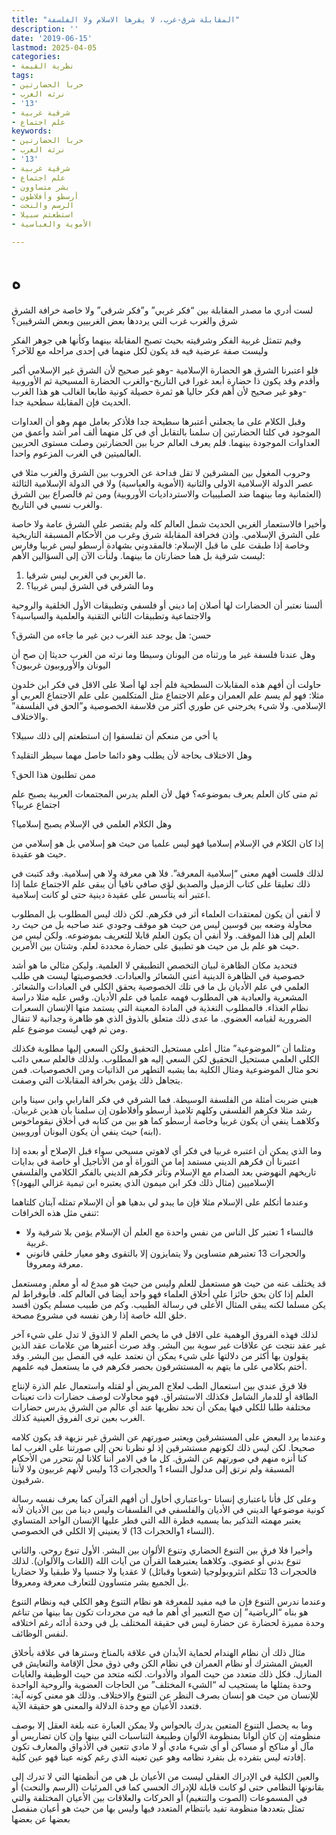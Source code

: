 ```yaml
---
title: "المقابلة شرق-غرب، لا يقرها الاسلام ولا الفلسفة"
description: ''
date: '2019-06-15'
lastmod: 2025-04-05
categories:
- نظرية القيمة
tags:
- حربا الحضارتين
- نرثه الغرب
- '13'
- شرقية غربية
- علم اجتماع
keywords:
- حربا الحضارتين
- نرثه الغرب
- '13'
- شرقية غربية
- علم اجتماع
- بشر متساوون
- أرسطو وأفلاطون
- الرسم والنحت
- استطعتم سبيلا
- الأموية والعباسية

---
```

# **ه**

لست أدري ما مصدر المقابلة بين “فكر غربي” و”فكر شرقي” ولا خاصة خرافة الشرق شرق والغرب غرب التي يرددها بعض الغربيين وبعض الشرقيين؟

وفيم تتمثل غربية الفكر وشرقيته بحيث تصبح المقابلة بينهما وكأنها هي جوهر الفكر وليست صفة عرضية فيه قد يكون لكل منهما في إحدى مراحله مع للآخر؟

فلو اعتبرنا الشرق هو الحضارة الإسلامية -وهو غير صحيح لأن الشرق غير الإسلامي أكبر وأقدم وقد يكون ذا حضارة أبعد غورا في التاريخ-والغرب الحضارة المسيحية ثم الأوروبية -وهو غير صحيح لأن أهم فكر حاليا هو ثمرة حصيلة كونية طابعا الغالب هو هذا الغرب الحديث فإن المقابلة سطحية جدا.

وقبل الكلام على ما يجعلني أعتبرها سطيحة جدا فلأذكر بعامل مهم وهو أن العداوات الموجود في كلتا الحضارتين إن سلمنا بالتقابل أي في كل منهما ألف أمر أشد وأعمق من العداوات الموجودة بينهما. فلم يعرف العالم حربا بين الحضارتين وصلت مستوى الحربين العالميتين في الغرب المزعوم واحدا.

وحروب المغول بين المشرقين لا تقل فداحة عن الحروب بين الشرق والغرب مثلا في عصر الدولة الإسلامية الاولى والثانية (الأموية والعباسية) ولا في الدولة الإسلامية الثالثة (العثمانية وما بينهما ضد الصليبيات والاسترداديات الأوروبية) ومن ثم فالصراع بين الشرق والغرب نسبي في التاريخ.

وأخيرا فالاستعمار الغربي الحديث شمل العالم كله ولم يقتصر على الشرق عامة ولا خاصة على الشرق الإسلامي. وإذن فخرافة المقابلة شرق وغرب من الأحكام المسبقة التاريخية وخاصة إذا طبقت على ما قبل الإسلام: فالمقدوني بشهادة أرسطو ليس غربيا وفارس ليست شرقية بل هما حضارتان ما بينهما. ولنأت الآن إلى السؤالين الأهم:

1. ما الغربي في الغربي ليس شرقيا.
2. وما الشرقي في الشرق ليس غربيا؟

ألسنا نعتبر أن الحضارات لها أصلان إما ديني أو فلسفي وتطبيقات الأول الخلقية والروحية والاجتماعية وتطبيقات الثاني التقنية والعلمية والسياسية؟

حسن: هل يوجد عند الغرب دين غير ما جاءه من الشرق؟

وهل عندنا فلسفة غير ما ورثناه من اليونان وسيطا وما نرثه من الغرب حديثا إن صح أن اليونان والأوروبيون غربيون؟

حاولت أن أفهم هذه المقابلات السطحية فلم أجد لها أصلا على الاقل في فكر ابن خلدون مثلا: فهو لم يسم علم العمران وعلم الاجتماع مثل المتكلمين على علم الاجتماع العربي أو الإسلامي. ولا شيء يخرجني عن طوري أكثر من فلاسفة الخصوصية و”الحق في الفلسفة” والاختلاف.

يا أخي من منعكم أن تفلسفوا إن استطعتم إلى ذلك سبيلا؟

وهل الاختلاف بحاجة لأن يطلب وهو دائما حاصل مهما سيطر التقليد؟

ممن تطلبون هذا الحق؟

ثم متى كان العلم يعرف بموضوعه؟ فهل لأن العلم يدرس المجتمعات العربية يصبح علم اجتماع عربيا؟

وهل الكلام العلمي في الإسلام يصبح إسلاميا؟

إذا كان الكلام في الإسلام إسلاميا فهو ليس علميا من حيث هو إسلامي بل هو إسلامي من حيث هو عقيدة.

لذلك فلست أفهم معنى “إسلامية المعرفة”. فلا هي معرفة ولا هي إسلامية. وقد كتبت في ذلك تعليقا على كتاب الزميل والصديق لؤي صافي نافيا أن يبقى علم الاجتماع علما إذا اعتبر أنه يتأسس على عقيدة دينية حتى لو كانت إسلامية.

لا أنفي أن يكون لمعتقدات العلماء أثر في فكرهم. لكن ذلك ليس المطلوب بل المطلوب محاولة وضعه بين قوسين ليس من حيث هو موقف وجودي عند صاحبه بل من حيث رد العلم إلى هذا الموقف. ولا أنفي أن يكون العلم قابلا للتعريف بموضوعه. ولكن ليس من حيث هو علم بل من حيث هو تطبيق على حضارة محددة لعلم. وشتان بين الأمرين.

فتحديد مكان الظاهرة لبيان التخصص التطبيقي لا العلمية. وليكن مثالي ما هو أشد خصوصية في الظاهرة الدينية أعني الشعائر والعبادات. فخصوصيتها ليست هي طلب العلمي في علم الأديان بل ما في تلك الخصوصية يحقق الكلي في العبادات والشعائر. المشعرية والعبادية هي المطلوب فهمه علميا في علم الأديان. وقس عليه مثلا دراسة نظام الغذاء. فالمطلوب التغذية في المادة المعينة التي يستمد منها الإنسان السعرات الضرورية لقيامه العضوي. ما عدى ذلك متعلق بالذوق الذي هو ظاهرة وجدانية لا تنقال ومن ثم فهي ليست موضوع علم.

ومثلما أن “الموضوعية” مثال أعلى مستحيل التحقيق ولكن السعي إليها مطلوبة فكذلك الكلي العلمي مستحيل التحقيق لكن السعي إليه هو المطلوب. ولذلك فالعلم سعي دائب نحو مثال الموضوعية ومثال الكلية بما يشبه التطهر من الذاتيات ومن الخصوصيات. فمن يتجاهل ذلك يؤمن بخرافة المقابلات التي وصفت.

هبني ضربت أمثلة من الفلسفة الوسيطة. فما الشرقي في فكر الفارابي وابن سينا وابن رشد مثلا فكرهم الفلسفي وكلهم تلاميذ أرسطو وأفلاطون إن سلمنا بأن هذين غربيان. وكلاهمـا ينفي أن يكون غربيا وخاصة أرسطو كما هو بين من كتابه في أخلاق نيقوماخوس (ابنه) حيث ينفي أن يكون اليونان أوروبيين.

وما الذي يمكن أن اعتبره غربيا في فكر أي لاهوتي مسيحي سواء قبل الإصلاح أو بعده إذا اعتبرنا أن فكرهم الديني مستمد إما من التوراة أو من الأناجيل أو خاصة في بدايات تاريخهم النهوضي بعد الصدام مع الإسلام وتأثر فكرهم الديني بالفكر الكلامي والفلسفي الإسلاميين (مثال ذلك فكر ابن ميمون الذي يعتبره ابن تيمية غزالي اليهود)؟

وعندما أتكلم على الإسلام مثلا فإن ما يبدو لي بدهيا هو أن الإسلام تمثله آيتان كلتاهما تنفي مثل هذه الخرافات:

* فالنساء 1 تعتبر كل الناس من نفس واحدة مع العلم أن الإسلام يؤمن بلا شرقية ولا غربية.
* والحجرات 13 تعتبرهم متساوين ولا يتمايزون إلا بالتقوى وهو معيار خلقي قانوني معرفة ومعروفا.

قد يختلف عنه من حيث هو مستعمل للعلم وليس من حيث هو مبدع له أو معلم. ومستعمل العلم إذا كان بحق حائزا على أخلاق العلماء فهو واحد أيضا في العالم كله. فأبوقراط لم يكن مسلما لكنه يبقى المثال الأعلى في رسالة الطبيب. وكم من طبيب مسلم يكون أفسد خلق الله خاصة إذا رهن نفسه في مشروع مصحة.

لذلك فهذه الفروق الوهمية على الاقل في ما يخص العلم لا الذوق لا تدل على شيء آخر غير عقد نتجت عن علاقات غير سوية بين البشر. وقد صرت أعتبرها من علامات عقد الذين يقولون بها أكثر من دلالتها على شيء يمكن أن نعتمد عليه في الفصل بين البشر. وقد أختم بكلامي على ما يتهم به المستشرقون بحصر فكرهم في ما يستعمل فيه علمهم.

فلا فرق عندي بين استعمال الطب لعلاج المريض أو لقتله واستعمال علم الذرة لإنتاج الطاقة أو للدمار الشامل فكذلك الاستشراق. فهو محاولات لوصف حضارات ذات تعينات مختلفة طلبا للكلي فيها يمكن أن نحد نظريها عند أي عالم من الشرق يدرس حضارات الغرب بعين ترى الفروق العينية كذلك.

وعندما يرد البعض على المستشرقين ويعتبر صورتهم عن الشرق غير نزيهة قد يكون كلامه صحيحا. لكن ليس ذلك لكونهم مستشرقين إذ لو نظرنا نحن إلى صورتنا على الغرب لما كنا أنزه منهم في صورتهم عن الشرق. كل ما في الامر أننا كلانا لم نتحرر من الأحكام المسبقة ولم نرتق إلى مدلول النساء 1 والحجرات 13 وليس لأنهم غربيون ولا لأننا شرقيون.

وعلى كل فأنا باعتباري إنسانا -وباعتباري أحاول أن أفهم القرآن كما يعرف نفسه رسالة كونية موضوعها الديني في الأديان والفلسفي في الفلسفات وليس دينا من بين الأديان لأنه يعتبر مهمته التذكير بما يسميه فطرة الله التي فطر عليها الإنسان الواحد المتساوي (النساء 1والحجرات 13) لا يعنيني إلا الكلي في الخصوصي.

وأخيرا فلا فرق بين التنوع الحضاري وتنوع الألوان بين البشر. الأول تنوع روحي. والثاني تنوع بدني أو عضوي. وكلاهما يعتبرهما القرآن من آيات الله (اللغات والألوان). لذلك فالحجرات 13 تتكلم انثروبولوجيا (شعوبا وقبائل) لا عقديا ولا جنسيا ولا طبقيا ولا حضاريا بل الجميع بشر متساوون للتعارف معرفة ومعروفا.

وعندما ندرس التنوع فإن ما فيه مفيد للمعرفة هو نظام التنوع وهو الكلي فيه ونظام التنوع هو بناه “الرياضية” إن صح التعبير أي أهم ما فيه من مجردات تكون بما بينها من تناغم وحدة مميزة لحضارة عن حضارة ليس في حقيقة المختلف بل في وحدة أدائه رغم اختلافه لنفس الوظائف.

مثال ذلك أن نظام الهندام لحماية الأبدان في علاقة بالمناخ وسترها في علاقة بأخلاق العيش المشترك أو نظام العمران في نظام الكن وفي ذوق محل الإقامة والتعايش في المنازل. فكل ذلك متعدد من حيث المواد والأدوات. لكنه متحد من حيث الوظيفة والغايات وحدة يمثلها ما يستجيب له “الشيء المختلف” من الحاجات العضوية والروحية الواحدة للإنسان من حيث هو إنسان بصرف النظر عن التنوع والاختلاف. وذلك هو معنى كونه آية: فتعدد الأعيان مع وحدة الدلالة والمعنى هو حقيقة الآية.

وما به يحصل التنوع المتعين يدرك بالحواس ولا يمكن العبارة عنه بلغة العقل إلا بوصف منظومته إن كان ألوانا بمنظومة الألوان وطبيعة التناسبات التي بينها وإن كان تضاريس أو مآل أو مناكح أو مساكن أو أي شيء مادي أو لا مادي تتعين في الأذواق والمعارف تكون إفادته ليس بتفرده بل بتفرد نظامه وهو عين تعينه الذي رغم كونه عينا فهو عين كلية.

والعين الكلية في الإدراك العقلي ليست من الأعيان بل هي من أنظمتها التي لا تدرك إلى بقانونها النظامي حتى لو كانت قابلة للإدراك الحسي كما في المرئيات (الرسم والنحت) أو في المسموعات (الصوت والتنغيم) أو الحركات والعلاقات بين الأعيان المختلفة والتي تمثل بتعددها منظومة تفيد بانتظام المتعدد فيها وليس بها من حيث هو أعيان منفصل بعضها عن بعضها

###
